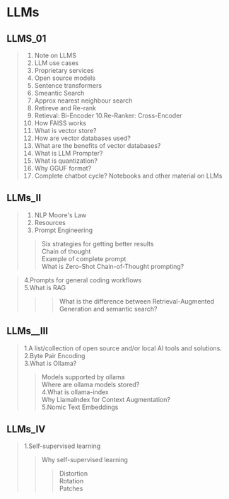 # LLMs
## LLMS_01   
>1. Note on LLMS
>2. LLM use cases
>3. Proprietary services
>4. Open source models
>5. Sentence transformers
>6. Smeantic Search
>7. Approx nearest neighbour search
>8. Retireve and Re-rank
>9. Retieval: Bi-Encoder
>10.Re-Ranker: Cross-Encoder
>11. How FAISS works
>12. What is vector store?
>13. How are vector databases used?
>14. What are the benefits of vector databases?
>15. What is LLM Prompter?
>16. What is quantization?
>17. Why GGUF format?
>18. Complete chatbot cycle?
>Notebooks and other material on LLMs

## LLMs_II
>1. NLP Moore's Law
>2. Resources
>3. Prompt Engineering
> > Six strategies for getting better results   
>> Chain of thought   
>> Example of complete prompt   
>>What is Zero-Shot Chain-of-Thought prompting?
 
>4.Prompts for general coding workflows      
>5.What is RAG
>>>What is the difference between Retrieval-Augmented Generation and semantic search?

## LLMs__III
>1.A list/collection of open source and/or local AI tools and solutions.    
>2.Byte Pair Encoding    
>3.What is Ollama?    
>> Models supported by ollama    
>> Where are ollama models stored?    
>4.What is ollama-index    
>> Why LlamaIndex for Context Augmentation?    
>5.Nomic Text Embeddings

## LLMs_IV
>1.Self-supervised learning
>>Why self-supervised learning   
>>>Distortion    
>>>Rotation    
>>>Patches    

    



